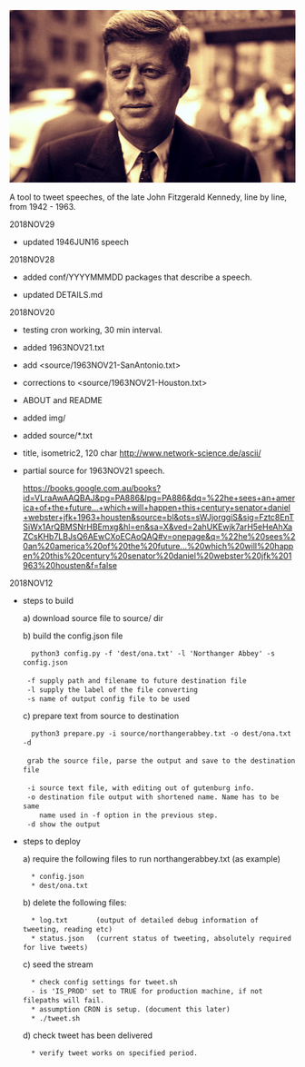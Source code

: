 
![JFK Spoken](https://github.com/peterrenshaw/jfkspoken/blob/master/img/jfk-speaking-0.jpeg)


A tool to tweet speeches, of the late John Fitzgerald Kennedy, line by line, from 1942 - 1963.

2018NOV29
* updated 1946JUN16 speech

2018NOV28
* added conf/YYYYMMMDD packages that describe a speech.

* updated DETAILS.md
 
2018NOV20
* testing cron working, 30 min interval.

* added 1963NOV21.txt

* add <source/1963NOV21-SanAntonio.txt>

* corrections to <source/1963NOV21-Houston.txt>

* ABOUT and README

* added img/<images for header on site>

* added source/*.txt

* title, isometric2, 120 char
  <http://www.network-science.de/ascii/>

* partial source for 1963NOV21 speech.

  <https://books.google.com.au/books?id=VLraAwAAQBAJ&pg=PA886&lpg=PA886&dq=%22he+sees+an+america+of+the+future...+which+will+happen+this+century+senator+daniel+webster+jfk+1963+housten&source=bl&ots=sWJjorggiS&sig=Fztc8EnTSiWx1ArQBMSNrHBEmxg&hl=en&sa=X&ved=2ahUKEwjk7arH5eHeAhXaZCsKHb7LBJsQ6AEwCXoECAoQAQ#v=onepage&q=%22he%20sees%20an%20america%20of%20the%20future...%20which%20will%20happen%20this%20century%20senator%20daniel%20webster%20jfk%201963%20housten&f=false>


2018NOV12
* steps to build

    a) download source file to source/ dir

    b) build the config.json file

        python3 config.py -f 'dest/ona.txt' -l 'Northanger Abbey' -s config.json

       -f supply path and filename to future destination file
       -l supply the label of the file converting
       -s name of output config file to be used

    c) prepare text from source to destination

        python3 prepare.py -i source/northangerabbey.txt -o dest/ona.txt -d 

       grab the source file, parse the output and save to the destination file

       -i source text file, with editing out of gutenburg info.
       -o destination file output with shortened name. Name has to be same
          name used in -f option in the previous step.
       -d show the output

* steps to deploy

     a) require the following files to run northangerabbey.txt (as example)

        * config.json
        * dest/ona.txt 
        
     b) delete the following files:
 
        * log.txt       (output of detailed debug information of tweeting, reading etc)
        * status.json   (current status of tweeting, absolutely required for live tweets)

     c) seed the stream

        * check config settings for tweet.sh
        - is 'IS_PROD' set to TRUE for production machine, if not filepaths will fail.
        * assumption CRON is setup. (document this later)
        * ./tweet.sh
        
     d) check tweet has been delivered

        * verify tweet works on specified period.


